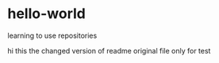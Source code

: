 # hello-world
learning to use repositories

hi this the changed version of readme original file
only for test
